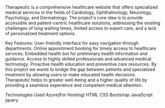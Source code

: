 Therapeutic
is a comprehensive healthcare website that offers specialized medical services in the fields of Cardiology, Ophthalmology, Neurology, Psychology, and Dermatology. The project's core idea is to provide accessible and patient-centric healthcare solutions, addressing the existing challenges of long waiting times, limited access to expert care, and a lack of personalized treatment options.


Key Features:
User-friendly interface for easy navigation through departments.
Online appointment booking for timely access to healthcare services.
Embedded health bot for preliminary health information and guidance.
Access to highly skilled professionals and advanced medical technology.
Proactive health education and preventive care resources.
By this project we wants to bridge the gap between patients and specialized treatment by allowing users to make educated health decisions. Therapeutic helps to greater well-being and a higher quality of life by providing a seamless experience and competent medical attention.



Technologies Used
Azure(For Hosting)
HTML
CSS
Bootstrap
JavaScript
jquery
